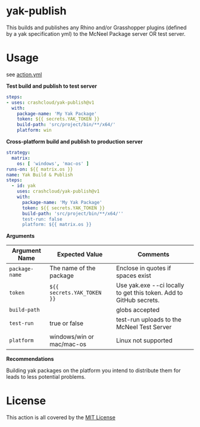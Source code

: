 # yak-publish

This builds and publishes any Rhino and/or Grasshopper plugins (defined by a yak specification yml) to the McNeel Package server OR test server.



# Usage

see [action.yml](https://github.com/crashcloud/yak-publish/blob/main/.github/workflows/action.yml)

**Test build and publish to test server**

``` yaml
steps:
- uses: crashcloud/yak-publish@v1
  with:
  	package-name: 'My Yak Package'
  	token: ${{ secrets.YAK_TOKEN }}
  	build-path: 'src/project/bin/**/x64/'
  	platform: win
```

**Cross-platform build and publish to production server**

``` yaml
strategy:
  matrix:
    os: [ 'windows', 'mac-os' ]
runs-on: ${{ matrix.os }}
name: Yak Build & Publish
steps:
  - id: yak
    uses: crashcloud/yak-publish@v1
    with:
      package-name: 'My Yak Package'
      token: ${{ secrets.YAK_TOKEN }}
      build-path: 'src/project/bin/**/x64/''
      test-run: false
      platform: ${{ matrix.os }}      
```

**Arguments**

| Argument Name  | Expected Value             | Comments                                                     |
| -------------- | -------------------------- | ------------------------------------------------------------ |
| `package-name` | The name of the package    | Enclose in quotes if spaces exist                            |
| `token`        | `${{ secrets.YAK_TOKEN }}` | Use yak.exe --ci locally to get this token. Add to GitHub secrets. |
| `build-path`   |                            | globs accepted                                               |
| `test-run`     | true or false              | test-run uploads to the McNeel Test Server                   |
| `platform`     | windows/win or mac/mac-os  | Linux not supported                                          |



**Recommendations**

Building yak packages on the platform you intend to distribute them for leads to less potential problems.



# License

This action is all covered by the [MIT License](https://github.com/crashcloud/yak-publish/blob/main/LICENSE)
